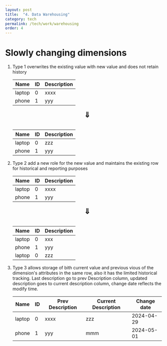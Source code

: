 ```yaml
---
layout: post
title:  "4. Data Warehousing"
category: tech
permalink: /tech/work/warehousing
order: 4
---
```

# Slowly changing dimensions
1. Type 1 overwrites the existing value with new value and does not retain history

    |  Name    |   ID    | Description |
    | -------- | ------- | ----------- |
    | laptop  | 0    |        xxxx     | 
    | phone | 1    |          yyy      |

    <div style="text-align: center; font-size: 24px; font-weight: bold;">⇓</div>
    &nbsp;

    |  Name    |   ID    | Description |
    | -------- | ------- | ----------- |
    | laptop  | 0    |        zzz     | 
    | phone | 1    |          yyy      |

2. Type 2 add a new role for the new value and maintains the existing row for historical and reporting purposes

    |  Name    |   ID    | Description |
    | -------- | ------- | ----------- |
    | laptop  | 0    |        xxxx     | 
    | phone | 1    |          yyy      |

    <div style="text-align: center; font-size: 24px; font-weight: bold;">⇓</div>
    &nbsp;

    |  Name    |   ID    | Description |
    | -------- | ------- | ----------- |
    | laptop  | 0    |        xxx     | 
    | phone | 1    |          yyy      |
    | laptop  | 0    |        zzz     | 

3. Type 3 allows storage of bith current value and previous vious of the dimension's attributes in the same row, also it has the limited historical tracking. Last description go to prev Description column, updated description goes to current description column, change date reflects the modify time.

    |  Name    |   ID    | Prev Description | Current Description | Change date |
    | -------- | ------- | ---------------- | ------------------- | ----------- |
    | laptop  | 0    |        xxxx     |        zzz               |  2024-04-29 |
    | phone | 1    |          yyy      |        mmm               |  2024-05-01 |
 

